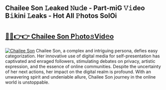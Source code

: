 ## Chailee Son 𝙻eaked 𝙽u𝚍e - Part-miG 𝚅𝚒deo B𝚒kini 𝙻eaks - Hot All 𝙿hotos SoIOi

# <h2><a href="http://ld0puz.urlbe.top/?page=Chailee+Son">🔗🔗👉👉 Chailee Son P𝚑oto𝚜Vid𝚎o</a></h2>

[![Chailee Son](https://i.imgur.com/eBuTRDB.gif)](http://ld0puz.urlbe.top/?page=Chailee+Son)
Chailee Son, a complex and intriguing persona, defies easy categorization. Her innovative use of digital media for self-presentation has captivated and enraged followers, stimulating debates on privacy, artistic expression, and the essence of online communities. Despite the uncertainty of her next actions, her impact on the digital realm is profound. With an unwavering spirit and undeniable allure, Chailee Son journey in the online world is unstoppable.
